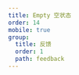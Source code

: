 ```yaml
---
title: Empty 空状态
order: 14
mobile: true
group:
  title: 反馈
  order: 1
  path: feedback
---
```


<code src="../demo/Empty.tsx"></code>
<API src="../src/Empty.tsx"></API>
